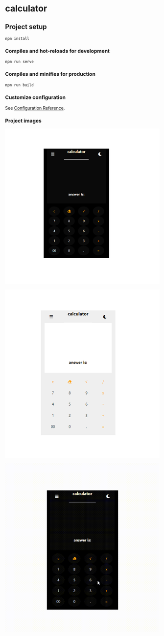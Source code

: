 # calculator

## Project setup
```
npm install
```

### Compiles and hot-reloads for development
```
npm run serve
```

### Compiles and minifies for production
```
npm run build
```

### Customize configuration
See [Configuration Reference](https://cli.vuejs.org/config/).

### Project images

![alt text](https://github.com/sadegh1377/Calculator/blob/master/screenshots/dark.png)

![alt text](https://github.com/sadegh1377/Calculator/blob/master/screenshots/light.png)

![alt text](https://github.com/sadegh1377/Calculator/blob/master/screenshots/20211201_162506.gif)
